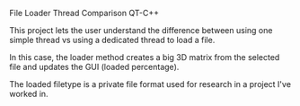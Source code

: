 File Loader Thread Comparison QT-C++

This project lets the user understand the difference between using one simple thread vs using a dedicated thread to load a file.

In this case, the loader method creates a big 3D matrix from the selected file and updates the GUI (loaded percentage).

The loaded filetype is a private file format used for research in a project I've worked in.
